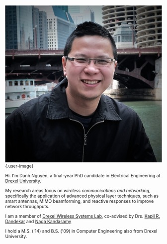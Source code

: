 <!--
.. title: About Me
.. slug: index
.. date: 2016-12-25 11:26:46 UTC-05:00
.. tags: 
.. category: 
.. link: 
.. description: 
.. type: text
-->

![](images/profile.jpg){.user-image}

Hi. I'm Danh Nguyen, 
a final-year PhD candidate in Electrical Engineering
at [Drexel University](http://drexel.edu/).
<!-- -->
My research areas 
focus on _wireless communications and networking_,
specifically the application
of advanced physical layer techniques,
such as smart antennas, MIMO beamforming,
and reactive responses
to improve network throughputs.
<!-- -->
I am a member of [Drexel Wireless Systems Lab](http://wireless.ece.drexel.edu),
co-advised by 
Drs. [Kapil R. Dandekar](http://drexel.edu/ece/contact/faculty-directory/DandekarKapil/) 
and [Naga Kandasamy](http://www.ece.drexel.edu/kandasamy/)


I hold a M.S. ('14) and B.S. ('09) 
in Computer Engineering also from Drexel University.
